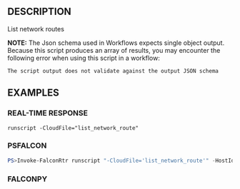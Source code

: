 ## DESCRIPTION
List network routes

**NOTE:** The Json schema used in Workflows expects single object output. Because this script produces an array of
results, you may encounter the following error when using this script in a workflow:

```The script output does not validate against the output JSON schema```

## EXAMPLES

### REAL-TIME RESPONSE
```
runscript -CloudFile="list_network_route"
```
### PSFALCON
```powershell
PS>Invoke-FalconRtr runscript "-CloudFile='list_network_route'" -HostId <id>, <id>
```
### FALCONPY